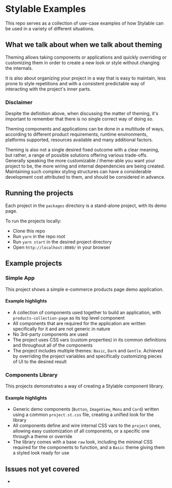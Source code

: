 # Stylable Examples

This repo serves as a collection of use-case examples of how Stylable can be used in a variety of different situations.

## What we talk about when we talk about theming
Theming allows taking components or applications and quickly overriding or customizing them in order to create a new look or style without changing the internals.

It is also about organizing your project in a way that is easy to maintain, less prone to style repetitions and with a consistent predictable way of interacting with the project's inner parts.

### Disclaimer

Despite the definition above, when discussing the matter of theming, it's important to remember that there is no single correct way of doing so.

Theming components and applications can be done in a multitude of ways, according to different product requirements, runtime environments, platforms supported, resources available and many additional factors.

Theming is also not a single desired fixed outcome with a clear meaning, but rather, a range of possible solutions offering various trade-offs.  
Generally speaking the more customizable / theme-able you want your project to be, the more wiring and internal dependencies are being created. Maintaining such complex styling structures can have a considerable development cost attributed to them, and should be considered in advance.

## Running the projects
Each project in the `packages` directory is a stand-alone project, with its demo page.

To run the projects locally:

- Clone this repo
- Run `yarn` in the repo root
- Run `yarn start` in the desired project directory
- Open `http://localhost:8080/` in your browser 

## Example projects

### Simple App
This project shows a simple e-commerce products page demo application.

#### Example highlights
- A collection of components used together to build an application, with `products-collection-page` as its top level component
- All components that are required for the application are written specifically for it and are not generic in nature
- No 3rd-party components are used
- The project uses CSS vars (custom properties) in its common definitions and throughout all of the components
- The project includes multiple themes: `Basic`, `Dark` and `Gentle`. Achieved by overriding the project variables and specifically customizing pieces of UI to the desired result

### Components Library
This projects demonstrates a way of creating a Stylable component library.

#### Example highlights
- Generic demo components (`Button`, `ImageView`, `Menu` and `Card`) written using a common `project.st.css` file, creating a unified look for the library
- All components define and wire internal CSS vars to the `project` ones, allowing easy customization of all components, or a specific one through a theme or override
- The library comes with a base `raw` look, including the minimal CSS required for the components to function, and a `Basic` theme giving them a styled look ready for use 

## Issues not yet covered
- 